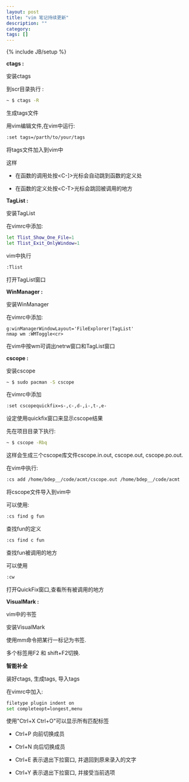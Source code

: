 ```yaml
---
layout: post
title: "vim 笔记持续更新"
description: ""
category: 
tags: []
---
```

{% include JB/setup %}

__ctags :__

安装ctags

到scr目录执行 :

```bash
~ $ ctags -R
```

生成tags文件

用vim编辑文件,在vim中运行:

```bash
:set tags=/parth/to/your/tags
```

将tags文件加入到vim中

这样

- 在函数的调用处按\<C-]\>光标会自动跳到函数的定义处

- 在函数的定义处按\<C-T\>光标会跳回被调用的地方

__TagList :__

安装TagList

在vimrc中添加:

```bash
let Tlist_Show_One_File=1
let Tlist_Exit_OnlyWindow=1
```

vim中执行

```bash
:Tlist
```
打开TagList窗口

__WinManager :__

安装WinManager

在vimrc中添加:

```baslet 
g:winManagerWindowLayout='FileExplorer|TagList'
nmap wm :WMToggle<cr>
```

在vim中按wm可调出netrw窗口和TagList窗口

__cscope :__

安装cscope

```bash
~ $ sudo pacman -S cscope
```

在vimrc中添加

```bash
:set cscopequickfix=s-,c-,d-,i-,t-,e-
```

设定使用quickfix窗口来显示cscope结果

先在项目目录下执行:

```bash
~ $ cscope -Rbq
```

这样会生成三个cscope库文件cscope.in.out, cscope.out, cscope.po.out.

在vim中执行:

```bash
:cs add /home/bdep__/code/acmt/cscope.out /home/bdep__/code/acmt
```

将cscope文件导入到vim中

可以使用:

```bash
:cs find g fun
```

查找fun的定义

```bash
:cs find c fun
```

查找fun被调用的地方

可以使用

```bash
:cw
```

打开QuickFix窗口,查看所有被调用的地方

__VisualMark :__

vim中的书签

安装VisualMark

使用mm命令把某行一标记为书签.

多个标签用F2 和 shift+F2切换.

__智能补全__

装好ctags, 生成tags, 导入tags

在vimrc中加入:

```bash
filetype plugin indent on
set completeopt=longest,menu
```

使用"Ctrl+X Ctrl+O"可以显示所有匹配标签

- Ctrl+P 	向前切换成员

- Ctrl+N 	向后切换成员

- Ctrl+E 	表示退出下拉窗口, 并退回到原来录入的文字

- Ctrl+Y 	表示退出下拉窗口, 并接受当前选项

